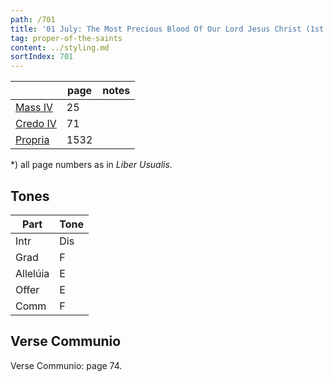 ```yaml
---
path: /701
title: '01 July: The Most Precious Blood Of Our Lord Jesus Christ (1st class)'
tag: proper-of-the-saints
content: ../styling.md
sortIndex: 701
---
```


|   | page | notes |
|---|---|---|
| [Mass IV](/pdf/iv.pdf) | 25 ||
| [Credo IV](/pdf/credo-iv.pdf) | 71 ||
| [Propria](/pdf/01-july-most-precious-blood.pdf)  | 1532 ||

*) all page numbers as in _Liber Usualis_.

## Tones

| Part  | Tone |
|---|---|
| Intr | Dis |
| Grad | F |
| Allelúia | E |
| Offer | E |
| Comm | F |

## Verse Communio
Verse Communio: page 74.
